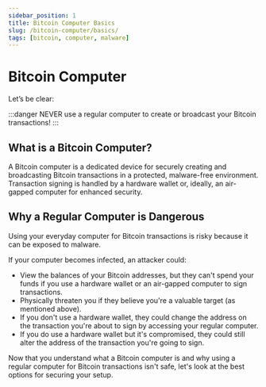 ```yaml
---
sidebar_position: 1
title: Bitcoin Computer Basics
slug: /bitcoin-computer/basics/
tags: [bitcoin, computer, malware]
---
```


# Bitcoin Computer

Let’s be clear:

:::danger
NEVER use a regular computer to create or broadcast your Bitcoin transactions! 
:::


## What is a Bitcoin Computer?

A Bitcoin computer is a dedicated device for securely creating and broadcasting Bitcoin transactions in a protected, malware-free environment. Transaction signing is handled by a hardware wallet or, ideally, an air-gapped computer for enhanced security.


## Why a Regular Computer is Dangerous

Using your everyday computer for Bitcoin transactions is risky because it can be exposed to malware.

If your computer becomes infected, an attacker could:

- View the balances of your Bitcoin addresses, but they can't spend your funds if you use a hardware wallet or an air-gapped computer to sign transactions.
- Physically threaten you if they believe you're a valuable target (as mentioned above).
- If you don't use a hardware wallet, they could change the address on the transaction you're about to sign by accessing your regular computer.
- If you do use a hardware wallet but it's compromised, they could still alter the address of the transaction you're going to sign.

Now that you understand what a Bitcoin computer is and why using a regular computer for Bitcoin transactions isn't safe, let's look at the best options for securing your setup.